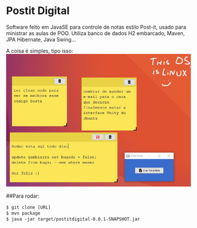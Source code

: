 # Postit Digital

Software feito em JavaSE para controle de notas estilo Post-it, usado para ministrar as aulas de POO.
Utiliza banco de dados H2 embarcado, Maven, JPA Hibernate, Java Swing...

A coisa é simples, tipo isso:
![alt text](https://github.com/margelperetto/postitdigital/blob/master/screenshot.JPG "ScreenShot")

##Para rodar:
```
$ git clone [URL]
$ mvn package
$ java -jar target/postitdigital-0.0.1-SNAPSHOT.jar
```
